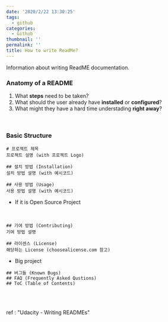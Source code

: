 ```yaml
---
date: '2020/2/22 13:30:25'
tags:
  - github
categories:
  - Github
thumbnail: ''
permalink: ''
title: How to write ReadMe?
---
```


Information about writing ReadME documentation.

<!-- more -->


### Anatomy of a README

  1. What **steps** need to be taken?
  2. What should the user already have **installed** or **configured**?
  3. What might they have a hard time understading **right away**?

<br>

### Basic Structure

```
# 프로젝트 제목
프로젝트 설명 (with 프로젝트 Logo)

## 설치 방법 (Installation)
설치 방법 설명 (with 예시코드)

## 사용 방법 (Usage)
사용 방법 설명 (with 예시코드)
```

* If it is Open Source Project
<br>

```
## 기여 방법 (Contributing)
기여 방법 설명

## 라이센스 (License)
해당하는 License (choosealicense.com 참고)
```

* Big project

```
## 버그들 (Known Bugs)
## FAQ (Frequently Asked Qustions)
## ToC (Table of Contents)
```


<Br><Br>

ref : "Udacity - Writing READMEs"
